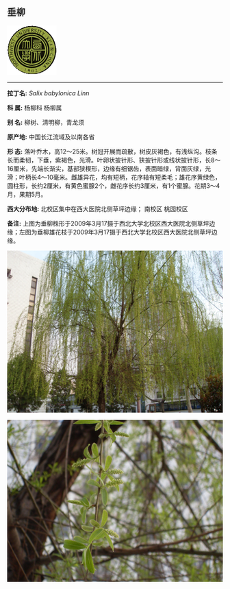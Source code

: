 ## 垂柳

![西北大学校园网络植物志](../JPG/nwu.gif)

---

**拉丁名:**  _Salix babylonica Linn_

**科 属:** 杨柳科 杨柳属

**别 名:** 柳树、清明柳，青龙须

**原产地:** 中国长江流域及以南各省

**形  态:** 落叶乔木，高12～25米。树冠开展而疏散，树皮灰褐色，有浅纵沟。枝条长而柔韧，下垂，紫褐色，光滑。叶卵状披针形、狭披针形或线状披针形，长8～16厘米，先端长渐尖，基部狭楔形，边缘有细锯齿，表面暗绿，背面灰绿，光滑；叶柄长4～10毫米。雌雄异花，均有短柄，花序轴有短柔毛；雄花序黄绿色，圆柱形，长约2厘米，有黄色蜜腺2个，雌花序长约3厘米，有1个蜜腺。花期3～4月，果期5月。　

**西大分布地:** 北校区集中在西大医院北侧草坪边缘； 南校区 桃园校区 

**备注:** 上图为垂柳株形于2009年3月17摄于西北大学北校区西大医院北侧草坪边缘；左图为垂柳雄花枝于2009年3月17摄于西北大学北校区西大医院北侧草坪边缘。

![垂柳](../JPG/垂柳1.JPG) 

![垂柳](../JPG/垂柳2.JPG) 


